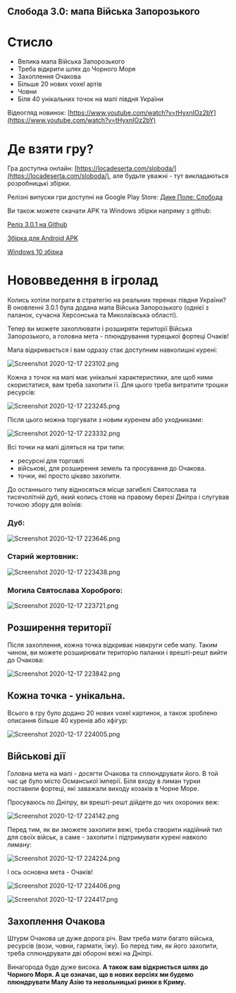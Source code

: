 ## Слобода 3.0: мапа Війська Запорозького

# Стисло

- Велика мапа Війська Запорозького
- Треба відкрити шлях до Чорного Моря
- Захоплення Очакова
- Більше 20 нових voxel артів
- Човни
- Біля 40 унікальних точок на мапі півдня України

Відеогляд новинок: [https://www.youtube.com/watch?v=tHyxnIOz2bY](https://www.youtube.com/watch?v=tHyxnIOz2bY)


# Де взяти гру?

Гра доступна онлайн:  [https://locadeserta.com/sloboda/](https://locadeserta.com/sloboda/), але будьте уважні - тут викладаються розробницькі збірки.

Релізні випуски гри доступні на Google Play Store:  [Дике Поле: Слобода](https://play.google.com/store/apps/details?id=com.gladimdim.sloboda) 

Ви також можете скачати APK та Windows збірки напряму з github:

 [Реліз 3.0.1 на Github](https://github.com/gladimdim/locadeserta/releases/tag/3.0.1) 

 [Збірка для Android APK](https://github.com/gladimdim/locadeserta/releases/download/3.0.1/sloboda_301.apk) 

 [Windows 10 збірка](https://github.com/gladimdim/locadeserta/releases/download/3.0.1/sloboda_301_windows.zip) 


# Нововведення в ігролад

Колись хотіли пограти в стратегію на реальних теренах півдня України? В оновленні 3.0.1 була додана мапа Війська Запорозького (однієї з паланок, сучасна Херсонська та Миколаївська області).

Тепер ви можете захоплювати і розширяти території Війська Запорозького, а головна мета - плюндрування турецької фортеці Очаків!

Мапа відкривається і вам одразу стає доступним навколишні курені:

![Screenshot 2020-12-17 223102.png](https://cdn.hashnode.com/res/hashnode/image/upload/v1608237141484/AQkfvsW82.png)

Кожна з точок на мапі має унікальні характеристики, але щоб ними скористатися, вам треба захопити її. Для цього треба витратити трошки ресурсів:

![Screenshot 2020-12-17 223245.png](https://cdn.hashnode.com/res/hashnode/image/upload/v1608237201278/uk76gvXQV.png)

Після цього можна торгувати з новим куренем або уходниками:

![Screenshot 2020-12-17 223332.png](https://cdn.hashnode.com/res/hashnode/image/upload/v1608237240278/9-rfk1Xzn.png)

Всі точки на мапі діляться на три типи:

- ресурсні для торговлі
- військові, для розширення земель та просування до Очакова.
- точки, які просто цікаво захопити.

До останнього типу відносяться місце загибелі Святослава та тисячолітній дуб, який колись стояв на правому березі Дніпра і слугував точкою збору для воїнів:

### Дуб:
![Screenshot 2020-12-17 223646.png](https://cdn.hashnode.com/res/hashnode/image/upload/v1608237421901/Zz3GbsZL5R.png)

### Старий жертовник:
![Screenshot 2020-12-17 223438.png](https://cdn.hashnode.com/res/hashnode/image/upload/v1608237375647/wMhdA86Vu.png)

### Могила Святослава Хороброго:

![Screenshot 2020-12-17 223721.png](https://cdn.hashnode.com/res/hashnode/image/upload/v1608237471110/ClSxFDZoW.png)

## Розширення території

Після захоплення, кожна точка відкриває навкруги себе мапу. Таким чином, ви можете розширювати територію паланки і врешті-решт вийти до Очакова:

![Screenshot 2020-12-17 223842.png](https://cdn.hashnode.com/res/hashnode/image/upload/v1608237532693/BDk4GxRcB.png)

## Кожна точка - унікальна.

Всього в гру було додано 20 нових voxel картинок, а також зроблено описання більше 40 куренів або хфігур:

![Screenshot 2020-12-17 224005.png](https://cdn.hashnode.com/res/hashnode/image/upload/v1608237615058/-eO9ESvb4.png)

## Військові дії

Головна мета на мапі - досягти Очакова та сплюндрувати його. В той час це було місто Османської імперії. Біля входу в лиман турки поставили фортеці, які заважали виходу козаків в Чорне Море.

Просуваюсь по Дніпру, ви врешті-решт дійдете до чих охороних веж:

![Screenshot 2020-12-17 224142.png](https://cdn.hashnode.com/res/hashnode/image/upload/v1608237727634/re3G45vaJ.png)

Перед тим, як ви зможете захопити вежі, треба створити надійний тил для своїх військ, а саме - захопити і підтримувати курені навколо лиману:

![Screenshot 2020-12-17 224224.png](https://cdn.hashnode.com/res/hashnode/image/upload/v1608237790666/mJup0_7Kh.png)

І ось основна мета - Очаків!


![Screenshot 2020-12-17 224406.png](https://cdn.hashnode.com/res/hashnode/image/upload/v1608237875477/DD0Aov8I1.png)

![Screenshot 2020-12-17 224417.png](https://cdn.hashnode.com/res/hashnode/image/upload/v1608237877170/chSfIFg3P.png)

## Захоплення Очакова

Штурм Очакова це дуже дорога річ. Вам треба мати багато війська, ресурсів (вози, човни, гармати, їжу). Бо перед тим, як його захопити, треба сплюндрувати дві обороні вежі на Дніпрі.

Винагорода буде дуже висока. **А також вам відкриється шлях до Чорного Моря. А це означає, що в нових версіях ми будемо плюндрувати Малу Азію та невольницькі ринки в Криму.**
